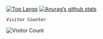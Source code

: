 [![Top Langs](https://github-readme-stats.vercel.app/api/top-langs/?username=xad420&layout=compact)](https://github.com/xad420)
[![Anurag’s github stats](https://github-readme-stats.vercel.app/api?username=xad420)](https://github.com/xad420)

```console
Visitor Counter
```
![Visitor Count](https://profile-counter.glitch.me/xad420/count.svg)

